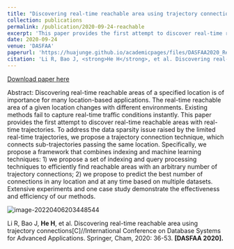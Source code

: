 ```yaml
---
title: "Discovering real-time reachable area using trajectory connections"
collection: publications
permalink: /publication/2020-09-24-reachable
excerpt: 'This paper provides the first attempt to discover real-time reachable areas with real-time trajectories.'
date: 2020-09-24
venue: 'DASFAA'
paperurl: 'https://huajunge.github.io/academicpages/files/DASFAA2020_ReachableArea.pdf'
citation: 'Li R, Bao J, <strong>He H</strong>, et al. Discovering real-time reachable area using trajectory connections[C]//International Conference on Database Systems for Advanced Applications. Springer, Cham, 2020: 36-53. <strong>[DASFAA 2020].</strong>'
---
```

[Download paper here](https://huajunge.github.io/academicpages/files/DASFAA2020_ReachableArea.pdf)

Abstract: Discovering real-time reachable areas of a specified location is of importance for many location-based applications. The real-time reachable area of a given location changes with different environments. Existing methods fail to capture real-time traffic conditions instantly. This paper provides the first attempt to discover real-time reachable areas with real-time trajectories. To address the data sparsity issue raised by the limited real-time trajectories, we propose a trajectory connection technique, which connects sub-trajectories passing the same location. Specifically, we propose a framework that combines indexing and machine learning techniques: 1) we propose a set of indexing and query processing techniques to efficiently find reachable areas with an arbitrary number of trajectory connections; 2) we propose to predict the best number of connections in any location and at any time based on multiple datasets. Extensive experiments and one case study demonstrate the effectiveness and efficiency of our methods.

![image-20220406203448544](https://huajunge.github.io/academicpages/images/reachable.png)

Li R, Bao J, <strong>He H</strong>, et al. Discovering real-time reachable area using trajectory connections[C]//International Conference on Database Systems for Advanced Applications. Springer, Cham, 2020: 36-53. <strong>[DASFAA 2020].</strong>